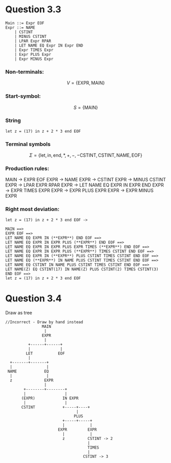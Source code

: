 # Question 3.3

```
Main ::= Expr EOF 
Expr ::= NAME 
    | CSTINT 
    | MINUS CSTINT 
    | LPAR Expr RPAR 
    | LET NAME EQ Expr IN Expr END 
    | Expr TIMES Expr 
    | Expr PLUS Expr 
    | Expr MINUS Expr 

```
### Non-terminals:
$$V = \{ \text{EXPR}, \text{MAIN} \}$$

### Start-symbol:
$$S = \{ \text{MAIN} \}$$

### String 
```let z = (17) in z + 2 * 3 end EOF ```

### Terminal symbols
$$\Sigma = \{\text{let}, \text{in}, \text{end}, *, +, -, -\text{CSTINT}, \text{CSTINT}, \text{NAME}, \text{EOF}\}$$


### Production rules:
MAIN -> EXPR EOF
EXPR -> NAME
EXPR -> CSTINT
EXPR -> MINUS CSTINT
EXPR -> LPAR EXPR RPAR
EXPR -> LET NAME EQ EXPR IN EXPR END
EXPR -> EXPR TIMES EXPR
EXPR -> EXPR PLUS EXPR
EXPR -> EXPR MINUS EXPR

### Right most deviation:
``` 
let z = (17) in z + 2 * 3 end EOF -> 

MAIN ==> 
EXPR EOF ==> 
LET NAME EQ EXPR IN (**EXPR**) END EOF ==> 
LET NAME EQ EXPR IN EXPR PLUS (**EXPR**) END EOF ==> 
LET NAME EQ EXPR IN EXPR PLUS EXPR TIMES (**EXPR**) END EOF ==>  
LET NAME EQ EXPR IN EXPR PLUS (**EXPR**) TIMES CSTINT END EOF ==> 
LET NAME EQ EXPR IN (**EXPR**) PLUS CSTINT TIMES CSTINT END EOF ==>
LET NAME EQ (**EXPR**) IN NAME PLUS CSTINT TIMES CSTINT END EOF ==>
LET NAME EQ CSTINT IN NAME PLUS CSTINT TIMES CSTINT END EOF ==>
LET NAME(Z) EQ CSTINT(17) IN NAME(Z) PLUS CSTINT(2) TIMES CSTINT(3) END EOF ==>
let z = (17) in z + 2 * 3 end EOF 
```

# Question 3.4
Draw as tree

```
//Incorrect - Draw by hand instead
                MAIN
                 |
                EXPR 
                 |
          +------+------+
          |             |
         LET           EOF
          |
  +-------+-------+
  |               |
 NAME            EQ
  |               |
  z              EXPR
                 |
        +--------+--------+
        |                 |
       (EXPR)            IN EXPR
        |                 |
       CSTINT            +-----+----+
                               |
                              PLUS
                         +-----+-----+    
                         |           |
                       EXPR         EXPR
                         |           |
                         z          CSTINT -> 2
                                    |
                                    TIMES
                                    |
                                  CSTINT -> 3


```